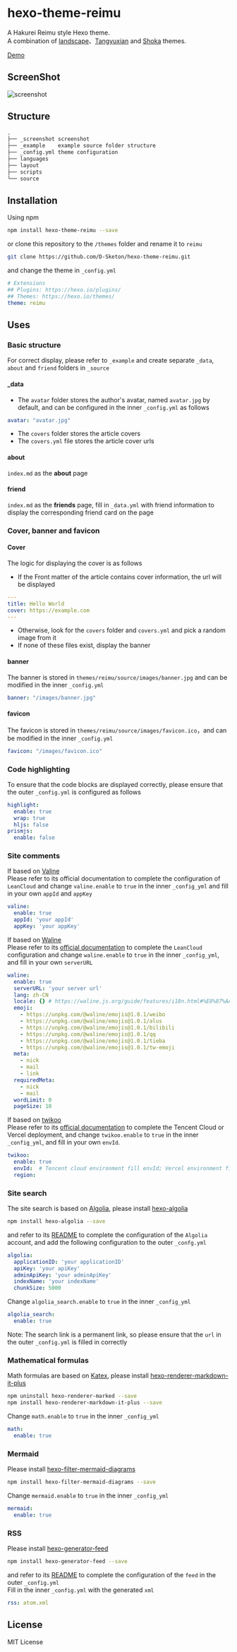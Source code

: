 # hexo-theme-reimu
A Hakurei Reimu style Hexo theme.  
A combination of [landscape](https://github.com/hexojs/hexo-theme-landscape)、[Tangyuxian](https://github.com/tangyuxian/hexo-theme-tangyuxian) and [Shoka](https://github.com/amehime/hexo-theme-shoka) themes.  

[Demo](https://d-sketon.github.io)   
## ScreenShot
![screenshot](https://fastly.jsdelivr.net/gh/D-Sketon/blog-img/Reimu.jpg)

## Structure
```txt
.
├── _screenshot screenshot
├── _example    example source folder structure
├── _config.yml theme configuration
├── languages
├── layout
├── scripts
└── source
```
## Installation
Using npm
```bash
npm install hexo-theme-reimu --save
```
or clone this repository to the `/themes` folder and rename it to `reimu`
```bash
git clone https://github.com/D-Sketon/hexo-theme-reimu.git
```
and change the theme in `_config.yml`
```yaml
# Extensions
## Plugins: https://hexo.io/plugins/
## Themes: https://hexo.io/themes/
theme: reimu
```
## Uses
### Basic structure
For correct display, please refer to `_example` and create separate `_data`, `about` and `friend` folders in `_source`
#### _data
- The `avatar` folder stores the author's avatar, named `avatar.jpg` by default, and can be configured in the inner `_config.yml` as follows
```yaml
avatar: "avatar.jpg"
```
- The `covers` folder stores the article covers
- The `covers.yml` file stores the article cover urls
#### about
`index.md` as the **about** page
#### friend
`index.md` as the **friends** page, fill in `_data.yml` with friend information to display the corresponding friend card on the page
###  Cover, banner and favicon
#### Cover
The logic for displaying the cover is as follows  
- If the Front matter of the article contains cover information, the url will be displayed
```yaml
---
title: Hello World
cover: https://example.com
---
```
- Otherwise, look for the `covers` folder and `covers.yml` and pick a random image from it
- If none of these files exist, display the banner
#### banner
The banner is stored in `themes/reimu/source/images/banner.jpg` and can be modified in the inner `_config.yml`
```yaml
banner: "/images/banner.jpg"
```
#### favicon
The favicon is stored in `themes/reimu/source/images/favicon.ico`，and can be modified in the inner `_config.yml`
```yaml
favicon: "/images/favicon.ico"
```
### Code highlighting
To ensure that the code blocks are displayed correctly, please ensure that the outer `_config.yml` is configured as follows
```yaml
highlight:
  enable: true
  wrap: true
  hljs: false
prismjs:
  enable: false
```
### Site comments
If based on [Valine](https://valine.js.org/)  
Please refer to its official documentation to complete the configuration of `LeanCloud` and change `valine.enable` to `true` in the inner `_config_yml` and fill in your own `appId` and `appKey`
```yaml
valine:
  enable: true
  appId: 'your appId'
  appKey: 'your appKey'
```

If based on [Waline](https://waline.js.org/)  
Please refer to its [official documentation](https://waline.js.org/guide/get-started/) to complete the `LeanCloud` configuration and change `waline.enable` to `true` in the inner `_config_yml`, and fill in your own `serverURL`
```yaml
waline:
  enable: true
  serverURL: 'your server url'
  lang: zh-CN
  locale: {} # https://waline.js.org/guide/features/i18n.html#%E8%87%AA%E5%AE%9A%E4%B9%89%E8%AF%AD%E8%A8%80
  emoji:
    - https://unpkg.com/@waline/emojis@1.0.1/weibo
    - https://unpkg.com/@waline/emojis@1.0.1/alus
    - https://unpkg.com/@waline/emojis@1.0.1/bilibili
    - https://unpkg.com/@waline/emojis@1.0.1/qq
    - https://unpkg.com/@waline/emojis@1.0.1/tieba
    - https://unpkg.com/@waline/emojis@1.0.1/tw-emoji
  meta: 
    - nick
    - mail
    - link
  requiredMeta:
    - nick
    - mail
  wordLimit: 0
  pageSize: 10
```

If based on [twikoo](https://twikoo.js.org)  
Please refer to its [official documentation](https://twikoo.js.org/quick-start.html) to complete the Tencent Cloud or Vercel deployment, and change `twikoo.enable` to `true` in the inner `_config_yml`, and fill in your own `envId`.
```yml
twikoo:
  enable: true
  envId:  # Tencent cloud environment fill envId; Vercel environment fill address (https://xxx.vercel.app)
  region: 
```

### Site search
The site search is based on [Algolia](https://www.algolia.com/), please install [hexo-algolia](https://github.com/thom4parisot/hexo-algolia)
```bash
npm install hexo-algolia --save
```
and refer to its [README](https://github.com/thom4parisot/hexo-algolia#readme) to complete the configuration of the `Algolia` account, and add the following configuration to the outer `_confg.yml`
```yml
algolia:
  applicationID: 'your applicationID'
  apiKey: 'your apiKey'
  adminApiKey: 'your adminApiKey'
  indexName: 'your indexName'
  chunkSize: 5000
```
Change `algolia_search.enable` to `true` in the inner `_config_yml`
```yaml
algolia_search:
  enable: true
```
Note: The search link is a permanent link, so please ensure that the `url` in the outer `_config.yml` is filled in correctly
### Mathematical formulas
Math formulas are based on [Katex](https://github.com/KaTeX/KaTeX), please install [hexo-renderer-markdown-it-plus](https://github.com/CHENXCHEN/hexo-renderer-markdown-it-plus)
```bash
npm uninstall hexo-renderer-marked --save
npm install hexo-renderer-markdown-it-plus --save
```
Change `math.enable` to `true` in the inner `_config_yml`
```yaml
math:
  enable: true
```
### Mermaid
Please install [hexo-filter-mermaid-diagrams](https://github.com/webappdevelp/hexo-filter-mermaid-diagrams)
```bash
npm install hexo-filter-mermaid-diagrams --save
```
Change `mermaid.enable` to `true` in the inner `_config_yml`
```yaml
mermaid:
  enable: true
```
### RSS
Please install [hexo-generator-feed](https://github.com/hexojs/hexo-generator-feed)
```bash
npm install hexo-generator-feed --save
```
and refer to its [README](https://github.com/hexojs/hexo-generator-feed#readme) to complete the configuration of the `feed` in the outer `_config.yml`  
Fill in the inner `_config.yml` with the generated `xml`
```yaml
rss: atom.xml
```
## License
MIT License
